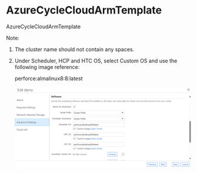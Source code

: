 # AzureCycleCloudArmTemplate
AzureCycleCloudArmTemplate


Note:

1. The cluster name should not contain any spaces.

2. Under Scheduler, HCP and HTC OS, select Custom OS and use the following image reference:

    perforce:almalinux8:8:latest

    ![alt text](image.png)